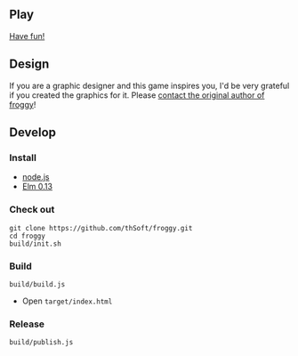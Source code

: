 ## Play

[Have fun!](http://AwesomeFunGame.github.io/froggy)

## Design

If you are a graphic designer and this game inspires you, I'd be very grateful if you created the graphics for it. Please [contact the original author of froggy](http://thsoft.hu/en/Contact)!

## Develop

### Install
  * [node.js](http://nodejs.org/download/)
  * [Elm 0.13](http://elm-lang.org/Install.elm)

### Check out
    git clone https://github.com/thSoft/froggy.git
    cd froggy
    build/init.sh

### Build
    build/build.js
  * Open `target/index.html`

### Release
    build/publish.js
